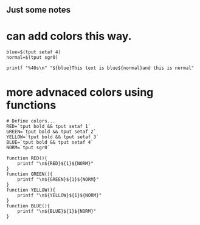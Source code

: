 ## Just some notes
# can add colors this way.
```
blue=$(tput setaf 4)
normal=$(tput sgr0)

printf "%40s\n" "${blue}This text is blue${normal}and this is normal"

```
# more advnaced colors using functions
```
# Define colors...
RED=`tput bold && tput setaf 1`
GREEN=`tput bold && tput setaf 2`
YELLOW=`tput bold && tput setaf 3`
BLUE=`tput bold && tput setaf 4`
NORM=`tput sgr0`

function RED(){
	printf "\n${RED}${1}${NORM}"
}
function GREEN(){
	printf "\n${GREEN}${1}${NORM}"
}
function YELLOW(){
	printf "\n${YELLOW}${1}${NORM}"
}
function BLUE(){
	printf "\n${BLUE}${1}${NORM}"
}
```

